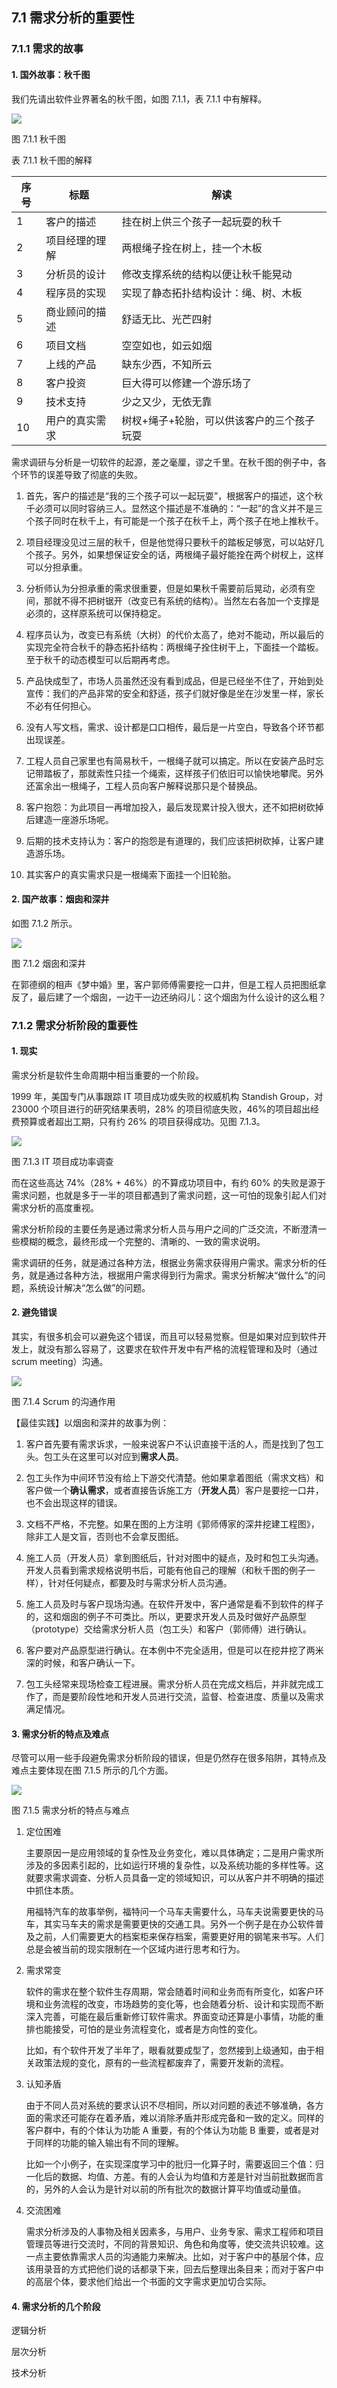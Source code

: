 ## 7.1 需求分析的重要性

### 7.1.1 需求的故事

#### 1. 国外故事：秋千图

我们先请出软件业界著名的秋千图，如图 7.1.1，表 7.1.1 中有解释。

<img src="img/Slide4.SVG"/>

图 7.1.1 秋千图


表 7.1.1 秋千图的解释

|序号|标题|解读|
|--|--|--|
|1|客户的描述|挂在树上供三个孩子一起玩耍的秋千|
|2|项目经理的理解|两根绳子拴在树上，挂一个木板|
|3|分析员的设计|修改支撑系统的结构以便让秋千能晃动|
|4|程序员的实现|实现了静态拓扑结构设计：绳、树、木板|
|5|商业顾问的描述|舒适无比、光芒四射|
|6|项目文档|空空如也，如云如烟|
|7|上线的产品|缺东少西，不知所云|
|8|客户投资|巨大得可以修建一个游乐场了|
|9|技术支持|少之又少，无依无靠|
|10|用户的真实需求|树杈+绳子+轮胎，可以供该客户的三个孩子玩耍|

需求调研与分析是一切软件的起源，差之毫厘，谬之千里。在秋千图的例子中，各个环节的误差导致了彻底的失败。

1. 首先，客户的描述是“我的三个孩子可以一起玩耍”，根据客户的描述，这个秋千必须可以同时容纳三人。显然这个描述是不准确的：“一起”的含义并不是三个孩子同时在秋千上，有可能是一个孩子在秋千上，两个孩子在地上推秋千。

2. 项目经理没见过三层的秋千，但是他觉得只要秋千的踏板足够宽，可以站好几个孩子。另外，如果想保证安全的话，两根绳子最好能拴在两个树杈上，这样可以分担承重。

3. 分析师认为分担承重的需求很重要，但是如果秋千需要前后晃动，必须有空间，那就不得不把树锯开（改变已有系统的结构）。当然左右各加一个支撑是必须的，这样原系统可以保持稳定。

4. 程序员认为，改变已有系统（大树）的代价太高了，绝对不能动，所以最后的实现完全符合秋千的静态拓扑结构：两根绳子拴住树干上，下面挂一个踏板。至于秋千的动态模型可以后期再考虑。
 
5. 产品快成型了，市场人员虽然还没有看到成品，但是已经坐不住了，开始到处宣传：我们的产品非常的安全和舒适，孩子们就好像是坐在沙发里一样，家长不必有任何担心。
 
6. 没有人写文档，需求、设计都是口口相传，最后是一片空白，导致各个环节都出现误差。

7. 工程人员自己家里也有简易秋千，一根绳子就可以搞定。所以在安装产品时忘记带踏板了，那就索性只挂一个绳索，这样孩子们依旧可以愉快地攀爬。另外还富余出一根绳子，工程人员向客户解释说那只是个替换品。

8. 客户抱怨：为此项目一再增加投入，最后发现累计投入很大，还不如把树砍掉后建造一座游乐场呢。

9.  后期的技术支持认为：客户的抱怨是有道理的，我们应该把树砍掉，让客户建造游乐场。

10. 其实客户的真实需求只是一根绳索下面挂一个旧轮胎。

#### 2. 国产故事：烟囱和深井

如图 7.1.2 所示。

<img src="img/Slide5.SVG"/>

图 7.1.2 烟囱和深井

在郭德纲的相声《梦中婚》里，客户郭师傅需要挖一口井，但是工程人员把图纸拿反了，最后建了一个烟囱，一边干一边还纳闷儿：这个烟囱为什么设计的这么粗？

### 7.1.2 需求分析阶段的重要性

#### 1. 现实

需求分析是软件生命周期中相当重要的一个阶段。

1999 年，美国专门从事跟踪 IT 项目成功或失败的权威机构 Standish Group，对 23000 个项目进行的研究结果表明，28% 的项目彻底失败，46%的项目超出经费预算或者超出工期，只有约 26% 的项目获得成功。见图 7.1.3。

<img src="img/Slide3.SVG"/>

图 7.1.3 IT 项目成功率调查


而在这些高达 74%（28% + 46%）的不算成功项目中，有约 60% 的失败是源于需求问题，也就是多于一半的项目都遇到了需求问题，这一可怕的现象引起人们对需求分析的高度重视。

需求分析阶段的主要任务是通过需求分析人员与用户之间的广泛交流，不断澄清一些模糊的概念，最终形成一个完整的、清晰的、一致的需求说明。

需求调研的任务，就是通过各种方法，根据业务需求获得用户需求。需求分析的任务，就是通过各种方法，根据用户需求得到行为需求。需求分析解决“做什么”的问题，系统设计解决“怎么做”的问题。

#### 2. 避免错误

其实，有很多机会可以避免这个错误，而且可以轻易觉察。但是如果对应到软件开发上，就没有那么容易了，这要求在软件开发中有严格的流程管理和及时（通过scrum meeting）沟通。


<img src="img/Slide6.SVG"/>

图 7.1.4 Scrum 的沟通作用

【最佳实践】以烟囱和深井的故事为例：

1. 客户首先要有需求诉求，一般来说客户不认识直接干活的人，而是找到了包工头。包工头在这里可以对应到**需求人员**。

2. 包工头作为中间环节没有给上下游交代清楚。他如果拿着图纸（需求文档）和客户做一个**确认需求**，或者直接告诉施工方（**开发人员**）客户是要挖一口井，也不会出现这样的错误。

3. 文档不严格，不完整。如果在图的上方注明《郭师傅家的深井挖建工程图》，除非工人是文盲，否则也不会拿反图纸。

4. 施工人员（开发人员）拿到图纸后，针对对图中的疑点，及时和包工头沟通。开发人员看到需求规格说明书后，可能有他自己的理解（和秋千图的例子一样），针对任何疑点，都要及时与需求分析人员沟通。

5. 施工人员及时与客户现场沟通。在软件开发中，客户通常是看不到软件的样子的，这和烟囱的例子不可类比。所以，更要求开发人员及时做好产品原型（prototype）交给需求分析人员（包工头）和客户（郭师傅）进行确认。

6. 客户要对产品原型进行确认。在本例中不完全适用，但是可以在挖井挖了两米深的时候，和客户确认一下。

7. 包工头经常来现场检查工程进展。需求分析人员在完成文档后，并非就完成工作了，而是要阶段性地和开发人员进行交流，监督、检查进度、质量以及需求满足情况。

#### 3. 需求分析的特点及难点

尽管可以用一些手段避免需求分析阶段的错误，但是仍然存在很多陷阱，其特点及难点主要体现在图 7.1.5 所示的几个方面。

<img src="img/Slide7.SVG"/>

图 7.1.5 需求分析的特点与难点

1. 定位困难
   
   主要原因一是应用领域的复杂性及业务变化，难以具体确定；二是用户需求所涉及的多因素引起的，比如运行环境的复杂性，以及系统功能的多样性等。这就要求需求调查、分析人员具备一定的领域知识，可以从客户并不明确的描述中抓住本质。

   用福特汽车的故事举例，福特问一个马车夫需要什么，马车夫说需要更快的马车，其实马车夫的需求是需要更快的交通工具。另外一个例子是在办公软件普及之前，人们需要更大的档案柜来保存档案，需要更好用的钢笔来书写。人们总是会被当前的现实限制在一个区域内进行思考和行为。

2. 需求常变
   
   软件的需求在整个软件生存周期，常会随着时间和业务而有所变化，如客户环境和业务流程的改变，市场趋势的变化等，也会随着分析、设计和实现而不断深入完善，可能在最后重新修订软件需求。界面变动还算是小事情，功能的重排也能接受，可怕的是业务流程变化，或者是方向性的变化。

   比如，有个软件开发了半年了，眼看就要成型了，忽然接到上级通知，由于相关政策法规的变化，原有的一些流程都废弃了，需要开发新的流程。

3. 认知矛盾
   
   由于不同人员对系统的要求认识不尽相同，所以对问题的表述不够准确，各方面的需求还可能存在着矛盾，难以消除矛盾并形成完备和一致的定义。同样的客户群中，有的个体认为功能 A 重要，有的个体认为功能 B 重要，或者是对于同样的功能的输入输出有不同的理解。

   比如一个小例子，在实现深度学习中的批归一化算子时，需要返回三个值：归一化后的数据、均值、方差。有的人会认为均值和方差是针对当前批数据而言的，另外的人会认为是针对以前的所有批次的数据计算平均值或动量值。

4. 交流困难
   
   需求分析涉及的人事物及相关因素多，与用户、业务专家、需求工程师和项目管理员等进行交流时，不同的背景知识、角色和角度等，使交流共识较难。这一点主要依靠需求人员的沟通能力来解决。比如，对于客户中的基层个体，应该用录音的方式把他们说的话都录下来，回去后整理出条目来；而对于客户中的高层个体，要求他们给出一个书面的文字需求更加切合实际。

#### 4. 需求分析的几个阶段

逻辑分析

层次分析

技术分析

